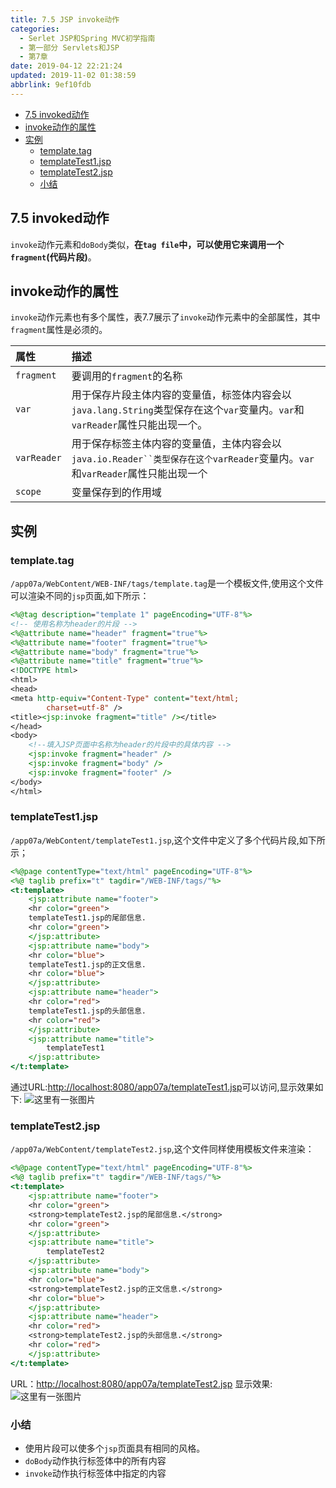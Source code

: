 ```yaml
---
title: 7.5 JSP invoke动作
categories: 
  - Serlet JSP和Spring MVC初学指南
  - 第一部分 Servlets和JSP
  - 第7章
date: 2019-04-12 22:21:24
updated: 2019-11-02 01:38:59
abbrlink: 9ef10fdb
---
```

- [7.5 invoked动作](/ReadingNotes/9ef10fdb/#7-5-invoked动作)
- [invoke动作的属性](/ReadingNotes/9ef10fdb/#invoke动作的属性)
- [实例](/ReadingNotes/9ef10fdb/#实例)
    - [template.tag](/ReadingNotes/9ef10fdb/#template-tag)
    - [templateTest1.jsp](/ReadingNotes/9ef10fdb/#templateTest1-jsp)
    - [templateTest2.jsp](/ReadingNotes/9ef10fdb/#templateTest2-jsp)
    - [小结](/ReadingNotes/9ef10fdb/#小结)

<!--more-->
<script src="https://cdn.bootcss.com/jquery/3.4.0/jquery.slim.min.js"></script>
<script>$(document).ready(function () {$(".post-body > ul:nth-child(1)").hide();});</script>

<!--end-->
## 7.5 invoked动作 ##
`invoke`动作元素和`doBody`类似，**在`tag file`中，可以使用它来调用一个`fragment`(代码片段)**。
## invoke动作的属性 ##
`invoke`动作元素也有多个属性，表7.7展示了`invoke`动作元素中的全部属性，其中`fragment`属性是必须的。

|属性|描述|
|:---|:---|
|`fragment`|要调用的`fragment`的名称|
|`var`|用于保存片段主体内容的变量值，标签体内容会以`java.lang.String`类型保存在这个`var`变量内。`var`和`varReader`属性只能出现一个。|
|`varReader`|用于保存标签主体内容的变量值，主体内容会以`java.io.Reader``类型保存在这个varReader`变量内。`var`和`varReader`属性只能出现一个|
|`scope`|变量保存到的作用域|
## 实例 ##
### template.tag ###
`/app07a/WebContent/WEB-INF/tags/template.tag`是一个模板文件,使用这个文件可以渲染不同的`jsp`页面,如下所示：

```jsp
<%@tag description="template 1" pageEncoding="UTF-8"%>
<!-- 使用名称为header的片段 -->
<%@attribute name="header" fragment="true"%>
<%@attribute name="footer" fragment="true"%>
<%@attribute name="body" fragment="true"%>
<%@attribute name="title" fragment="true"%>
<!DOCTYPE html>
<html>
<head>
<meta http-equiv="Content-Type" content="text/html; 
		charset=utf-8" />
<title><jsp:invoke fragment="title" /></title>
</head>
<body>
	<!--填入JSP页面中名称为header的片段中的具体内容 -->
	<jsp:invoke fragment="header" />
	<jsp:invoke fragment="body" />
	<jsp:invoke fragment="footer" />
</body>
</html>
```
### templateTest1.jsp ###
`/app07a/WebContent/templateTest1.jsp`,这个文件中定义了多个代码片段,如下所示；
```jsp
<%@page contentType="text/html" pageEncoding="UTF-8"%>
<%@ taglib prefix="t" tagdir="/WEB-INF/tags/"%>
<t:template>
	<jsp:attribute name="footer">
	<hr color="green">
	templateTest1.jsp的尾部信息.
	<hr color="green">
	</jsp:attribute>
	<jsp:attribute name="body">
	<hr color="blue">
	templateTest1.jsp的正文信息.
	<hr color="blue">
	</jsp:attribute>
	<jsp:attribute name="header">
	<hr color="red">
	templateTest1.jsp的头部信息.
	<hr color="red">
	</jsp:attribute>
	<jsp:attribute name="title">
		templateTest1
	</jsp:attribute>
</t:template>
```
通过URL:[http://localhost:8080/app07a/templateTest1.jsp](http://localhost:8080/app07a/templateTest1.jsp)可以访问,显示效果如下:
![这里有一张图片](https://image-1257720033.cos.ap-shanghai.myqcloud.com/blog/readbooknote/ServlerJSPAndSpring%20MVCChuXueZhiNan/Chapter7/6.png)
### templateTest2.jsp ###
`/app07a/WebContent/templateTest2.jsp`,这个文件同样使用模板文件来渲染：
```jsp
<%@page contentType="text/html" pageEncoding="UTF-8"%>
<%@ taglib prefix="t" tagdir="/WEB-INF/tags/"%>
<t:template>
	<jsp:attribute name="footer">
	<hr color="green">
	<strong>templateTest2.jsp的尾部信息.</strong>
	<hr color="green">
	</jsp:attribute>
	<jsp:attribute name="title">
		templateTest2
	</jsp:attribute>
	<jsp:attribute name="body">
	<hr color="blue">
	<strong>templateTest2.jsp的正文信息.</strong>
	<hr color="blue">
	</jsp:attribute>
	<jsp:attribute name="header">
	<hr color="red">
	<strong>templateTest2.jsp的头部信息.</strong>
	<hr color="red">
	</jsp:attribute>
</t:template>
```
URL：[http://localhost:8080/app07a/templateTest2.jsp](http://localhost:8080/app07a/templateTest2.jsp)
显示效果:
![这里有一张图片](https://image-1257720033.cos.ap-shanghai.myqcloud.com/blog/readbooknote/ServlerJSPAndSpring%20MVCChuXueZhiNan/Chapter7/7.png)
### 小结 ###
- 使用片段可以使多个`jsp`页面具有相同的风格。
- `doBody`动作执行标签体中的所有内容
- `invoke`动作执行标签体中指定的内容


